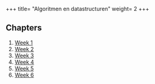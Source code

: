 +++
title= "Algoritmen en datastructuren"
weight= 2
+++

## Chapters

1. [Week 1](/courses/algoritmen-en-datastructuren/week-1)
2. [Week 2](/courses/algoritmen-en-datastructuren/week-2)
3. [Week 3](/courses/algoritmen-en-datastructuren/week-3)
4. [Week 4](/courses/algoritmen-en-datastructuren/week-4)
5. [Week 5](/courses/algoritmen-en-datastructuren/week-5)
6. [Week 6](/courses/algoritmen-en-datastructuren/week-6)
